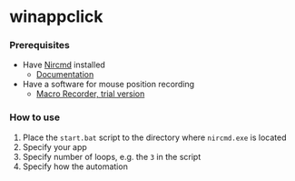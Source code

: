 winappclick
=============
### Prerequisites
- Have [Nircmd](https://www.nirsoft.net/utils/nircmd.html) installed
  - [Documentation](https://www.nirsoft.net/utils/nircmd2.html#using)
- Have a software for mouse position recording
  - [Macro Recorder, trial version](https://www.macrorecorder.com/)

### How to use
1. Place the `start.bat` script to the directory where `nircmd.exe` is located
2. Specify your app
3. Specify number of loops, e.g. the `3` in the script
4. Specify how the automation
